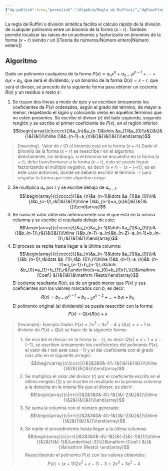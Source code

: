```yaml
---
{"dg-publish":true,"permalink":"/Álgebra/Regla de Ruffini/","dgPassFrontmatter":true}
---
```


La regla de Ruffini o división sintética facilita el cálculo rápido de la división de cualquier polinomio entre un binomio de la forma $(x-r)$. También permite localizar las raíces de un polinomio y factorizarlo en binomios de la forma $(x-r)$ siendo $r$ un [[Teoría de números/Número entero\|Número entero]]

## Algoritmo
Dado un polinomio cualquiera de la forma $P(x)=a_{n}x^{n}+a_{n-1}x^{n-1}+\cdots +a_{1}x+a_{0}$, que será el dividendo, y un binomio de la forma $Q(x)=x-r$, que será el divisor, se procede de la siguiente forma para obtener un cociente $R(x)$ y un residuo o resto $s$:
1. Se trazan dos líneas a modo de ejes y se escriben únicamente los coeficientes de $P(x)$ ordenados, según el grado del término, de mayor a menor, respetando el signo y colocando ceros en aquellos términos que no estén presentes. Se escribe el divisor ($r$) del lado izquierdo, segundo renglón y se escribe el primer coeficiente de $P(x)$, en el reglón inferior: $$\begin{array}{c|ccccc}{}&a_{n}&a_{n-1}&\dots &a_{1}&a_{0}\\r&{}&{}&{}&{}&{}\\\hline {}&b_{n-1}=a_{n}&{}&{}&{}&{}\\\end{array}$$ 
>[!warning]- Valor de $r$ (O el binomio está en la forma $(x+r)$)
>Dado el binomio de la forma $(x-r)$ se reescribe $r$ en el algortimo directamente, sin embargo, si el binomio se encuentra en la forma $(x+r)$, debe transformarse a la forma $(x-r)$, esto se puede lograr factorizando el múltiplo negativo, es decir $(x+r)=(x-(-r))$, es en este caso entonces, donde se debería escribir el término $-r$ para respetar la forma que este algoritmo exige.

2. Se multiplica $a_{n}$ por $r$ y se escribe debajo de $a_{n-1}$: $$\begin{array}{c|ccccc}{}&a_{n}&a_{n-1}&\dots &a_{1}&a_{0}\\r&{}&b_{n-1}\,r&{}&{}&{}\\\hline {}&b_{n-1}=a_{n}&{}&{}&{}&{}\\\end{array}$$
3. Se suma el valor obtenido anteriormente con el que está en la misma columna y se escribe el resultado debajo de este: $$\begin{array}{c|ccccc}{}&a_{n}&a_{n-1}&\dots &a_{1}&a_{0}\\r&{}&b_{n-1}\,r&{}&{}&{}\\\hline {}&b_{n-1}=a_{n}&b_{n-2}=a_{n-1}+b_{n-1}\,r&{}&{}&{}\\\end{array}$$
4. El proceso se repite hasta llegar a la última columna: $$\begin{array}{c|ccccc}{}&a_{n}&a_{n-1}&\dots &a_{1}&a_{0}\\r&{}&b_{n-1}\,r&\dots &b_{1}\,r&b_{0}\,r\\\hline {}&b_{n-1}=a_{n}&b_{n-2}=a_{n-1}+b_{n-1}\,r&\dots &b_{0}=a_{1}+b_{1}\,r&|\underline{s=a_{0}+b_{0}r}\,\\{}&\mathrm {Coef.} &{}&{}&{}&\mathrm {Resto}\end{array}$$
El cociente resultante $R(x)$, es de un grado menor que $P(x)$ y sus coeficientes son los valores marcados con $b$, es decir: $$R(x)=b_{n-1}x^{n-1}+b_{n-2}x^{n-2}+\dots+b_{1}x+b_{0}$$
El polinomio original (el dividendo) se puede reescribir con la forma: $$P(x)=Q(x)R(x)+s$$

>[!example]- Ejemplo
>Dados $P(x)=2x^{3}+3x^{2}-4$ y $Q(x)=x+1$ la división de $P(x)\div Q(x)$ se hace de la siguiente forma:
>1. Se escribe el divisor en la forma $(x-r)$, es decir $Q(x)=x+1=x-(-1)$, se escriben únicamente los coeficientes del polinomio $P(x)$, el valor de $r$ (en este caso $-1$) y el del coeficiente con el grado más alto en el siguiente arreglo: $$\begin{array}{c|cccc}{}&2&3&0&-4\\-1&{}&{}&{}&{}\\\hline {}&2&{}&{}&{}\\\end{array}$$
>2. Se multiplica el valor del divisor ($r$) por el coeficiente escrito en el último renglón ($2$) y se escribe el resultado en la próxima columna a la derecha en la misma fila que el divisor, es decir: $$\begin{array}{c|rrrr}{}&2&3&0&-4\\-1&{}&{-2}&{}&{}\\\hline {}&2&{}&{}&{}\\\end{array}$$
>3. Se suma la columna con el número generado: $$\begin{array}{c|rrrr}{}&2&3&0&-4\\-1&{}&{-2}&{}&{}\\\hline {}&2&{1}&{}&{}\\\end{array}$$
>4. Se repite el procedimiento hasta llegar a la última columna: $$\begin{array}{c|rrrr}{}&2&3&0&-4\\-1&{}&{-2}&{-1}&{1}\\\hline {}&2&{1}&{-1}&|\underline{-3}\\{}&\mathrm {Coef.} &{}&{}&\mathrm {Resto} \end{array}$$
Reescribiendo el polinomio $P(x)$ con los valores obtenidos: $$P(x)=(x+1)(2x^{2}+x-1)-3=2x^{3}+3x^{2}-4$$
